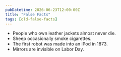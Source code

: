 ```yaml
---
pubDatetime: 2026-06-23T12:00:00Z
title: "False Facts"
tags: [old-false-facts]
---
```


- People who own leather jackets almost never die.
- Sheep occasionally smoke cigarettes.
- The first robot was made into an iPod in 1873.
- Mirrors are invisible on Labor Day.
